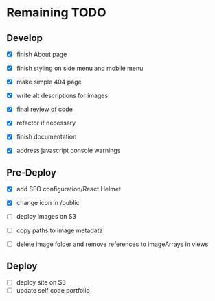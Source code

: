 # Remaining TODO

## Develop

- [x] finish About page
- [x] finish styling on side menu and mobile menu
- [x] make simple 404 page
- [x] write alt descriptions for images
- [x] final review of code
- [x] refactor if necessary
- [x] finish documentation
- [x] address javascript console warnings


## Pre-Deploy

- [x] add SEO configuration/React Helmet
- [x] change icon in /public
- [ ] deploy images on S3
- [ ] copy paths to image metadata
- [ ] delete image folder and remove references to imageArrays in views


## Deploy

- [ ] deploy site on S3
- [ ] update self code portfolio